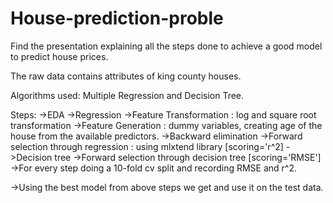 # House-prediction-proble
Find the presentation explaining all the steps done to achieve a good model to predict house prices.

<!--  -->The raw data contains attributes of king county houses.
<!--  -->
Algorithms used: Multiple Regression and Decision Tree.

Steps:
  ->EDA
  ->Regression
  ->Feature Transformation : log and square root transformation
  ->Feature Generation     : dummy variables, creating age of the house from the available predictors.
  ->Backward elimination 
  ->Forward selection through regression : using mlxtend library [scoring='r^2]
  ->Decision tree 
  ->Forward selection through decision tree [scoring='RMSE']
  ->For every step doing a 10-fold cv split and recording RMSE and r^2.
  
  ->Using the best model from above steps we get and use it on the test data.
  

